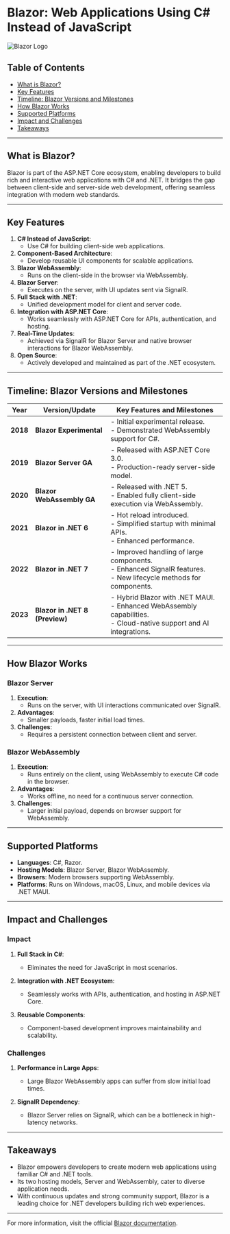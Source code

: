 # Blazor: Web Applications Using C# Instead of JavaScript

![Blazor Logo](https://upload.wikimedia.org/wikipedia/commons/thumb/d/d0/Blazor.png/256px-Blazor.png)

## Table of Contents

- [What is Blazor?](#what-is-blazor)
- [Key Features](#key-features)
- [Timeline: Blazor Versions and Milestones](#timeline-blazor-versions-and-milestones)
- [How Blazor Works](#how-blazor-works)
- [Supported Platforms](#supported-platforms)
- [Impact and Challenges](#impact-and-challenges)
- [Takeaways](#takeaways)

---

## What is Blazor?

Blazor is part of the ASP.NET Core ecosystem, enabling developers to build rich and interactive web applications with C# and .NET. It bridges the gap between client-side and server-side web development, offering seamless integration with modern web standards.

---

## Key Features

1. **C# Instead of JavaScript**:  
   - Use C# for building client-side web applications.
2. **Component-Based Architecture**:  
   - Develop reusable UI components for scalable applications.
3. **Blazor WebAssembly**:  
   - Runs on the client-side in the browser via WebAssembly.
4. **Blazor Server**:  
   - Executes on the server, with UI updates sent via SignalR.
5. **Full Stack with .NET**:  
   - Unified development model for client and server code.
6. **Integration with ASP.NET Core**:  
   - Works seamlessly with ASP.NET Core for APIs, authentication, and hosting.
7. **Real-Time Updates**:  
   - Achieved via SignalR for Blazor Server and native browser interactions for Blazor WebAssembly.
8. **Open Source**:  
   - Actively developed and maintained as part of the .NET ecosystem.

---

## Timeline: Blazor Versions and Milestones

| **Year** | **Version/Update**       | **Key Features and Milestones**                                  |
|----------|--------------------------|------------------------------------------------------------------|
| **2018** | **Blazor Experimental**  | - Initial experimental release.<br>- Demonstrated WebAssembly support for C#. |
| **2019** | **Blazor Server GA**     | - Released with ASP.NET Core 3.0.<br>- Production-ready server-side model. |
| **2020** | **Blazor WebAssembly GA**| - Released with .NET 5.<br>- Enabled fully client-side execution via WebAssembly. |
| **2021** | **Blazor in .NET 6**     | - Hot reload introduced.<br>- Simplified startup with minimal APIs.<br>- Enhanced performance. |
| **2022** | **Blazor in .NET 7**     | - Improved handling of large components.<br>- Enhanced SignalR features.<br>- New lifecycle methods for components. |
| **2023** | **Blazor in .NET 8 (Preview)** | - Hybrid Blazor with .NET MAUI.<br>- Enhanced WebAssembly capabilities.<br>- Cloud-native support and AI integrations. |

---

## How Blazor Works

### **Blazor Server**

1. **Execution**:  
   - Runs on the server, with UI interactions communicated over SignalR.
2. **Advantages**:  
   - Smaller payloads, faster initial load times.
3. **Challenges**:  
   - Requires a persistent connection between client and server.

### **Blazor WebAssembly**

1. **Execution**:  
   - Runs entirely on the client, using WebAssembly to execute C# code in the browser.
2. **Advantages**:  
   - Works offline, no need for a continuous server connection.
3. **Challenges**:  
   - Larger initial payload, depends on browser support for WebAssembly.

---

## Supported Platforms

- **Languages**: C#, Razor.
- **Hosting Models**: Blazor Server, Blazor WebAssembly.
- **Browsers**: Modern browsers supporting WebAssembly.
- **Platforms**: Runs on Windows, macOS, Linux, and mobile devices via .NET MAUI.

---

## Impact and Challenges

### **Impact**

1. **Full Stack in C#**:  
   - Eliminates the need for JavaScript in most scenarios.
   
2. **Integration with .NET Ecosystem**:  
   - Seamlessly works with APIs, authentication, and hosting in ASP.NET Core.

3. **Reusable Components**:  
   - Component-based development improves maintainability and scalability.

### **Challenges**

1. **Performance in Large Apps**:  
   - Large Blazor WebAssembly apps can suffer from slow initial load times.
   
2. **SignalR Dependency**:  
   - Blazor Server relies on SignalR, which can be a bottleneck in high-latency networks.

---

## Takeaways

- Blazor empowers developers to create modern web applications using familiar C# and .NET tools.
- Its two hosting models, Server and WebAssembly, cater to diverse application needs.
- With continuous updates and strong community support, Blazor is a leading choice for .NET developers building rich web experiences.

---

For more information, visit the official [Blazor documentation](https://learn.microsoft.com/en-us/aspnet/core/blazor/).

